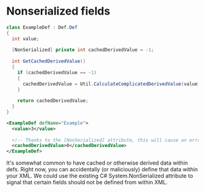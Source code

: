 # Nonserialized fields

```cs
class ExampleDef : Def.Def
{
  int value;
  
  [NonSerialized] private int cachedDerivedValue = -1;
  
  int GetCachedDerivedValue()
  {
    if (cachedDerivedValue == -1)
    {
      cachedDerivedValue = Util.CalculateComplicatedDerivedValue(value);
    }
    
    return cachedDerivedValue;
  }
}
```

```xml
<ExampleDef defName="Example">
  <value>3</value>
  
  <!-- Thanks to the [NonSerialized] attribute, this will cause an error! -->
  <cachedDerivedValue>0</cachedDerivedValue>
</ExampleDef>
```

It's somewhat common to have cached or otherwise derived data within defs. Right now, you can accidentally (or maliciously) define that data within your XML. We could use the existing C# System.NonSerialized attribute to signal that certain fields should not be defined from within XML.